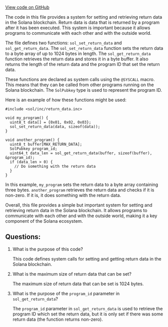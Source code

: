 
[View code on GitHub](https://github.com/solana-labs/solana/blob/master/sdk/sbf/c/inc/sol/inc/return_data.inc)

The code in this file provides a system for setting and retrieving return data in the Solana blockchain. Return data is data that is returned by a program after it has been executed. This system is important because it allows programs to communicate with each other and with the outside world.

The file defines two functions: `sol_set_return_data` and `sol_get_return_data`. The `sol_set_return_data` function sets the return data to a byte array of up to 1024 bytes in length. The `sol_get_return_data` function retrieves the return data and stores it in a byte buffer. It also returns the length of the return data and the program ID that set the return data.

These functions are declared as system calls using the `@SYSCALL` macro. This means that they can be called from other programs running on the Solana blockchain. The `SolPubkey` type is used to represent the program ID.

Here is an example of how these functions might be used:

```
#include <sol/inc/return_data.inc>

void my_program() {
  uint8_t data[] = {0x01, 0x02, 0x03};
  sol_set_return_data(data, sizeof(data));
}

void another_program() {
  uint8_t buffer[MAX_RETURN_DATA];
  SolPubkey program_id;
  uint64_t data_len = sol_get_return_data(buffer, sizeof(buffer), &program_id);
  if (data_len > 0) {
    // Do something with the return data
  }
}
```

In this example, `my_program` sets the return data to a byte array containing three bytes. `another_program` retrieves the return data and checks if it is non-zero. If it is, it does something with the return data.

Overall, this file provides a simple but important system for setting and retrieving return data in the Solana blockchain. It allows programs to communicate with each other and with the outside world, making it a key component of the Solana ecosystem.
## Questions: 
 1. What is the purpose of this code?
    
    This code defines system calls for setting and getting return data in the Solana blockchain.

2. What is the maximum size of return data that can be set?
    
    The maximum size of return data that can be set is 1024 bytes.

3. What is the purpose of the `program_id` parameter in `sol_get_return_data`?
    
    The `program_id` parameter in `sol_get_return_data` is used to retrieve the program ID which set the return data, but it is only set if there was some return data (the function returns non-zero).